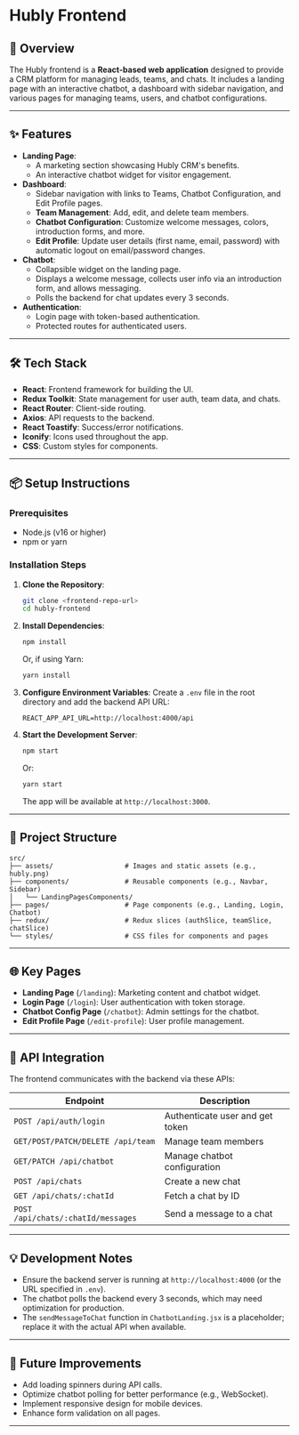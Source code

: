 # Hubly Frontend

## 🚀 Overview

The Hubly frontend is a **React-based web application** designed to provide a CRM platform for managing leads, teams, and chats. It includes a landing page with an interactive chatbot, a dashboard with sidebar navigation, and various pages for managing teams, users, and chatbot configurations.

---

## ✨ Features

- **Landing Page**:
  - A marketing section showcasing Hubly CRM's benefits.
  - An interactive chatbot widget for visitor engagement.
- **Dashboard**:
  - Sidebar navigation with links to Teams, Chatbot Configuration, and Edit Profile pages.
  - **Team Management**: Add, edit, and delete team members.
  - **Chatbot Configuration**: Customize welcome messages, colors, introduction forms, and more.
  - **Edit Profile**: Update user details (first name, email, password) with automatic logout on email/password changes.
- **Chatbot**:
  - Collapsible widget on the landing page.
  - Displays a welcome message, collects user info via an introduction form, and allows messaging.
  - Polls the backend for chat updates every 3 seconds.
- **Authentication**:
  - Login page with token-based authentication.
  - Protected routes for authenticated users.

---

## 🛠️ Tech Stack

- **React**: Frontend framework for building the UI.
- **Redux Toolkit**: State management for user auth, team data, and chats.
- **React Router**: Client-side routing.
- **Axios**: API requests to the backend.
- **React Toastify**: Success/error notifications.
- **Iconify**: Icons used throughout the app.
- **CSS**: Custom styles for components.

---

## 📦 Setup Instructions

### Prerequisites

- Node.js (v16 or higher)
- npm or yarn

### Installation Steps

1. **Clone the Repository**:
   ```bash
   git clone <frontend-repo-url>
   cd hubly-frontend
   ```

2. **Install Dependencies**:
   ```bash
   npm install
   ```
   Or, if using Yarn:
   ```bash
   yarn install
   ```

3. **Configure Environment Variables**:
   Create a `.env` file in the root directory and add the backend API URL:
   ```env
   REACT_APP_API_URL=http://localhost:4000/api
   ```

4. **Start the Development Server**:
   ```bash
   npm start
   ```
   Or:
   ```bash
   yarn start
   ```
   The app will be available at `http://localhost:3000`.

---

## 📂 Project Structure

```plaintext
src/
├── assets/                  # Images and static assets (e.g., hubly.png)
├── components/              # Reusable components (e.g., Navbar, Sidebar)
│   └── LandingPagesComponents/
├── pages/                   # Page components (e.g., Landing, Login, Chatbot)
├── redux/                   # Redux slices (authSlice, teamSlice, chatSlice)
└── styles/                  # CSS files for components and pages
```

---

## 🌐 Key Pages

- **Landing Page** (`/landing`): Marketing content and chatbot widget.
- **Login Page** (`/login`): User authentication with token storage.
- **Chatbot Config Page** (`/chatbot`): Admin settings for the chatbot.
- **Edit Profile Page** (`/edit-profile`): User profile management.

---

## 🔗 API Integration

The frontend communicates with the backend via these APIs:

| Endpoint                        | Description                      |
|---------------------------------|----------------------------------|
| `POST /api/auth/login`         | Authenticate user and get token  |
| `GET/POST/PATCH/DELETE /api/team` | Manage team members             |
| `GET/PATCH /api/chatbot`       | Manage chatbot configuration     |
| `POST /api/chats`              | Create a new chat                |
| `GET /api/chats/:chatId`       | Fetch a chat by ID               |
| `POST /api/chats/:chatId/messages` | Send a message to a chat     |

---

## 💡 Development Notes

- Ensure the backend server is running at `http://localhost:4000` (or the URL specified in `.env`).
- The chatbot polls the backend every 3 seconds, which may need optimization for production.
- The `sendMessageToChat` function in `ChatbotLanding.jsx` is a placeholder; replace it with the actual API when available.

---

## 🔮 Future Improvements

- Add loading spinners during API calls.
- Optimize chatbot polling for better performance (e.g., WebSocket).
- Implement responsive design for mobile devices.
- Enhance form validation on all pages.

---
